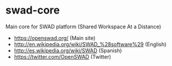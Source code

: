 swad-core
=========

Main core for SWAD platform (Shared Workspace At a Distance)

- https://openswad.org/ (Main site)
- http://en.wikipedia.org/wiki/SWAD_%28software%29 (English)
- http://es.wikipedia.org/wiki/SWAD (Spanish)
- https://twitter.com/OpenSWAD (Twitter)
